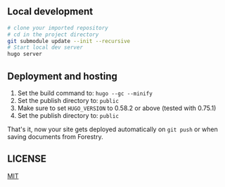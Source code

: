 ## Local development

```bash
# clone your imported repository
# cd in the project directory
git submodule update --init --recursive
# Start local dev server
hugo server
```

## Deployment and hosting

1. Set the build command to: `hugo --gc --minify`
2. Set the publish directory to: `public`
3. Make sure to set `HUGO_VERSION` to 0.58.2 or above (tested with 0.75.1)
3. Set the publish directory to: `public`

That's it, now your site gets deployed automatically on `git push` or when saving documents from Forestry.


## LICENSE

[MIT](LICENSE)

